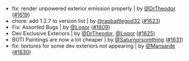 - fix: render unpowered exterior emission properly | by [@DrTheodor](https://github.com/DrTheodor) ([#1619](https://github.com/amblelabs/ait/pull/1619))
- chore: add 1.2.7 to version list | by [@rapbattlegod32](https://github.com/rapbattlegod32) ([#1623](https://github.com/amblelabs/ait/pull/1623))
- Fix: Assorted Bugs | by [@Loqor](https://github.com/Loqor) ([#1609](https://github.com/amblelabs/ait/pull/1609))
- Dev Exclusive Exteriors | by [@DrTheodor](https://github.com/DrTheodor), [@Loqor](https://github.com/Loqor) ([#1625](https://github.com/amblelabs/ait/pull/1625))
- BOTI Paintings are now a lot cheaper | by [@Saturnorsomthing](https://github.com/Saturnorsomthing) ([#1631](https://github.com/amblelabs/ait/pull/1631))
- fix: textures for some dev exteriors not appearing | by [@Mansarde](https://github.com/Mansarde) ([#1630](https://github.com/amblelabs/ait/pull/1630))
